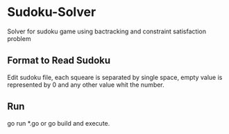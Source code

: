 # Sudoku-Solver
Solver for sudoku game using bactracking and constraint satisfaction problem

## Format to Read Sudoku
Edit sudoku file, each squeare is separated by single space, empty value is represented by 0 and any other value whit the number.

## Run 
go run *.go or
go build and execute.
